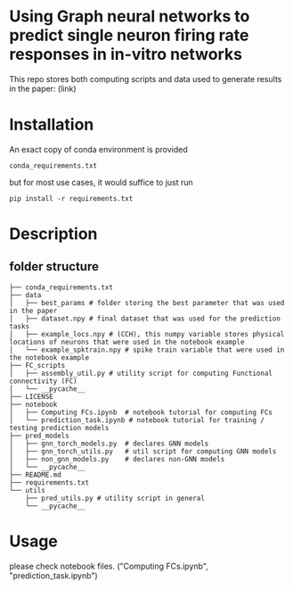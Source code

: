 # Using Graph neural networks to predict single neuron firing rate responses in in-vitro networks

This repo stores both computing scripts and data used to generate results in the paper: (link)


# Installation

An exact copy of conda environment is provided 
```
conda_requirements.txt
```

but for most use cases, it would suffice to just run 
```
pip install -r requirements.txt
```

# Description
## folder structure
```
├── conda_requirements.txt
├── data
│   ├── best_params # folder storing the best parameter that was used in the paper
│   ├── dataset.npy # final dataset that was used for the prediction tasks
│   ├── example_locs.npy # (CCH), this numpy variable stores physical locations of neurons that were used in the notebook example
│   └── example_spktrain.npy # spike train variable that were used in the notebook example
├── FC_scripts
│   ├── assembly_util.py # utility script for computing Functional connectivity (FC)
│   └── __pycache__
├── LICENSE
├── notebook
│   ├── Computing FCs.ipynb  # notebook tutorial for computing FCs
│   └── prediction_task.ipynb # notebook tutorial for training / testing prediction models 
├── pred_models
│   ├── gnn_torch_models.py  # declares GNN models
│   ├── gnn_torch_utils.py   # util script for computing GNN models
│   ├── non_gnn_models.py    # declares non-GNN models
│   └── __pycache__
├── README.md
├── requirements.txt 
└── utils
    ├── pred_utils.py # utility script in general
    └── __pycache__
```

# Usage 

please check notebook files. ("Computing FCs.ipynb", "prediction_task.ipynb")
